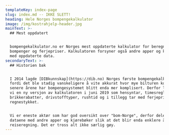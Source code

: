 ```yaml
---
templateKey: index-page
slug: index.md -- IKKE SLETT!
heading: Hele Norges bompengekalkulator
image: /img/kostrahjelp-header.jpg
mainText: >-
  ## Mest oppdatert


  bompengekalkulator.no er Norges mest oppdaterte kalkulator for beregning av
  bompenger og ferjepriser. Kalkulatoren forsyner også andre apper og kjørebøker
  med oppdaterte data.
secondaryText: >-
  ## Historien bak


  I 2014 lagde [DIBkunnskap](https://dib.no) Norges første bompengekalkulator
  fordi det ble stadig vanskeligere å vite akkurat hvor mye bilturen kostet. De
  senere årene har bompengesystemet blitt enda mer komplisert. Derfor lanserte
  vi en ny versjon av kalkulatoren i juni 2019 som hensyntar, timesregler,
  brikkerabatter, drivstofftyper, rushtid og i tillegg tar med ferjeprisen i
  regnestykket.


  Vi er eneste aktør som har god oversikt over "bom-Norge", derfor deler vi
  dataene med andre apper og kjørebøker slik at det blir enda enklere å føre
  reiseregning. Det er tross alt ikke særlig gøy.
---
```


